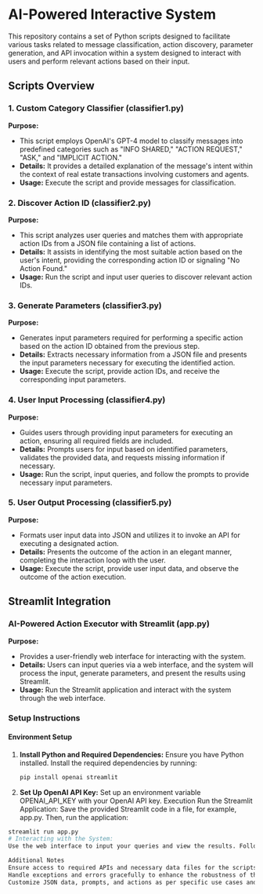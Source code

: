# AI-Powered Interactive System

This repository contains a set of Python scripts designed to facilitate various tasks related to message classification, action discovery, parameter generation, and API invocation within a system designed to interact with users and perform relevant actions based on their input.

## Scripts Overview

### 1. Custom Category Classifier (classifier1.py)
**Purpose:** 
- This script employs OpenAI's GPT-4 model to classify messages into predefined categories such as "INFO SHARED," "ACTION REQUEST," "ASK," and "IMPLICIT ACTION."
- **Details:** It provides a detailed explanation of the message's intent within the context of real estate transactions involving customers and agents.
- **Usage:** Execute the script and provide messages for classification.

### 2. Discover Action ID (classifier2.py)
**Purpose:** 
- This script analyzes user queries and matches them with appropriate action IDs from a JSON file containing a list of actions.
- **Details:** It assists in identifying the most suitable action based on the user's intent, providing the corresponding action ID or signaling "No Action Found."
- **Usage:** Run the script and input user queries to discover relevant action IDs.

### 3. Generate Parameters (classifier3.py)
**Purpose:** 
- Generates input parameters required for performing a specific action based on the action ID obtained from the previous step.
- **Details:** Extracts necessary information from a JSON file and presents the input parameters necessary for executing the identified action.
- **Usage:** Execute the script, provide action IDs, and receive the corresponding input parameters.

### 4. User Input Processing (classifier4.py)
**Purpose:** 
- Guides users through providing input parameters for executing an action, ensuring all required fields are included.
- **Details:** Prompts users for input based on identified parameters, validates the provided data, and requests missing information if necessary.
- **Usage:** Run the script, input queries, and follow the prompts to provide necessary input parameters.

### 5. User Output Processing (classifier5.py)
**Purpose:** 
- Formats user input data into JSON and utilizes it to invoke an API for executing a designated action.
- **Details:** Presents the outcome of the action in an elegant manner, completing the interaction loop with the user.
- **Usage:** Execute the script, provide user input data, and observe the outcome of the action execution.

## Streamlit Integration

### AI-Powered Action Executor with Streamlit (app.py)
**Purpose:** 
- Provides a user-friendly web interface for interacting with the system.
- **Details:** Users can input queries via a web interface, and the system will process the input, generate parameters, and present the results using Streamlit.
- **Usage:** Run the Streamlit application and interact with the system through the web interface.

### Setup Instructions

#### Environment Setup
1. **Install Python and Required Dependencies:**
   Ensure you have Python installed. Install the required dependencies by running:
   ```sh
   pip install openai streamlit
2. **Set Up OpenAI API Key:**
Set up an environment variable OPENAI_API_KEY with your OpenAI API key.
Execution
Run the Streamlit Application:
Save the provided Streamlit code in a file, for example, app.py. Then, run the application:
```sh
streamlit run app.py
# Interacting with the System:
Use the web interface to input your queries and view the results. Follow the on-screen instructions to interact with the system.

Additional Notes
Ensure access to required APIs and necessary data files for the scripts to function correctly.
Handle exceptions and errors gracefully to enhance the robustness of the system.
Customize JSON data, prompts, and actions as per specific use cases and requirements.
